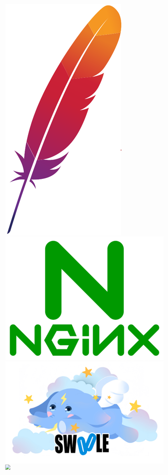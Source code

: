 <img src="../images/logo/apache_logo.png" class="apache-logo">
<img src="../images/logo/nginx-1.svg" class="nginx-logo">
<img src="../images/logo/swoole.png" class="swoole-logo">
<img src="../images/logo/frankenphp.png.png" class="frankenphp-logo">